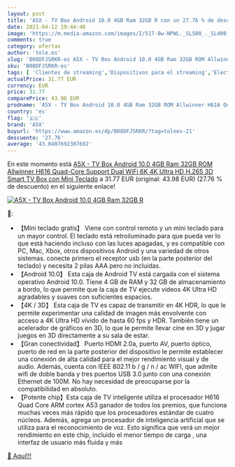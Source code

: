 ```yaml
---
layout: post
title: 'A5X - TV Box Android 10.0 4GB Ram 32GB R con un 27.76 % de descuento'
date: 2021-04-12 19:44:40
image: 'https://m.media-amazon.com/images/I/517-8w-NPWL._SL500_._SL400_.jpg'
comments: true
category: ofertas
author: 'tole.es'
slug: 'B08DFJSRKR-es A5X - TV Box Android 10.0 4GB Ram 32GB ROM Allwinner H616...'
sku: 'B08DFJSRKR-es'
tags: [ 'Clientes de streaming','Dispositivos para el streaming','Electrónica','Equipos de audio y Hi-Fi','a5x','smart','tv', ]
actualPrice: 31.77 EUR
currency: EUR
price: 31.77
comparePrice: 43.98 EUR
prodname: 'A5X - TV Box Android 10.0 4GB Ram 32GB ROM Allwinner H616 Quad-Core Support Dual WiFi 6K 4K Ultra HD H.265 3D Smart TV Box con Mini Teclado'
country: 'es'
flag: '🇪🇸'
brand: 'A5X'
buyurl: 'https://www.amazon.es/dp/B08DFJSRKR/?tag=tolees-21'
descuento: '27.76'
average: '43.0407692307692'
---
```


En este momento está [A5X - TV Box Android 10.0 4GB Ram 32GB ROM Allwinner H616 Quad-Core Support Dual WiFi 6K 4K Ultra HD H.265 3D Smart TV Box con Mini Teclado](https://www.amazon.es/dp/B08DFJSRKR/?tag=tolees-21) a 31.77 EUR (original: 43.98 EUR) (27.76 %  de descuento) en el siguiente enlace!

[![A5X - TV Box Android 10.0 4GB Ram 32GB R](https://m.media-amazon.com/images/I/517-8w-NPWL._SL500_._SL400_.jpg)](https://www.amazon.es/dp/B08DFJSRKR/?tag=tolees-21)

🔎:

- 【Mini teclado gratis】 Viene con control remoto y un mini teclado para un mayor control. El teclado está retroiluminado para que pueda ver lo que está haciendo incluso con las luces apagadas, y es compatible con PC, Mac, Xbox, otros dispositivos Android y una variedad de otros sistemas. conecte primero el receptor usb (en la parte posterior del teclado) y necesita 2 pilas AAA pero no incluidas.
- 【Android 10.0】 Esta caja de Android TV está cargada con el sistema operativo Android 10.0. Tiene 4 GB de RAM y 32 GB de almacenamiento a bordo, lo que permite que la caja de TV ejecute videos 4K Ultra HD agradables y suaves con suficientes espacios.
- 【4K / 3D】 Esta caja de TV es capaz de transmitir en 4K HDR, lo que le permite experimentar una calidad de imagen más envolvente con acceso a 4K Ultra HD vívido de hasta 60 fps y HDR. También tiene un acelerador de gráficos en 3D, lo que le permite llevar cine en 3D y jugar juegos en 3D directamente a su sala de estar.
- 【Gran conectividad】 Puerto HDMI 2.0a, puerto AV, puerto óptico, puerto de red en la parte posterior del dispositivo le permite establecer una conexión de alta calidad para el mejor rendimiento visual y de audio. Además, cuenta con IEEE 802.11 b / g / n / ac WIFI, que admite wifi de doble banda y tres puertos USB 3.0 junto con una conexión Ethernet de 100M. No hay necesidad de preocuparse por la compatibilidad en absoluto.
- 【Potente chip】Esta caja de TV inteligente utiliza el procesador H616 Quad Core ARM cortex A53 ganador de todos los premios, que funciona muchas veces más rápido que los procesadores estándar de cuatro núcleos. Además, agrega un procesador de inteligencia artificial que se utiliza para el reconocimiento de voz. Esto significa que verá un mejor rendimiento en este chip, incluido el menor tiempo de carga , una interfaz de usuario más fluida y más

[🛒 Aquí!!!](https://www.amazon.es/dp/B08DFJSRKR/?tag=tolees-21)
